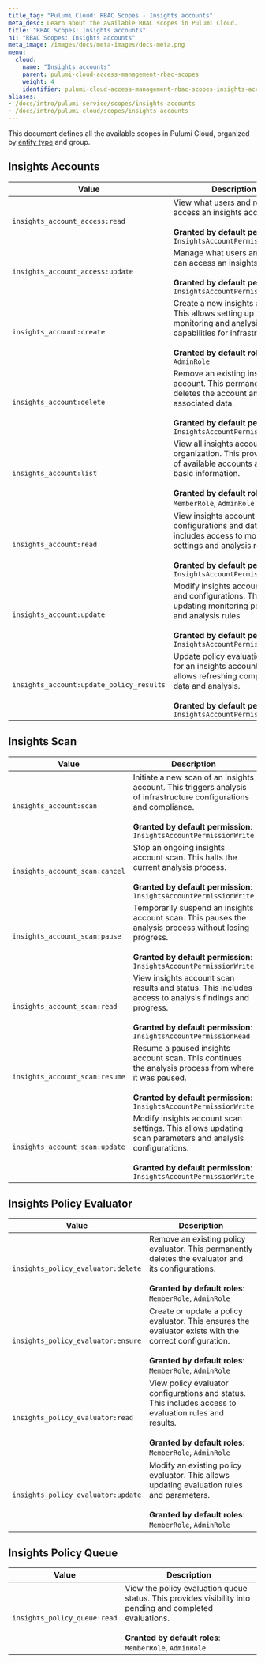 ```yaml
---
title_tag: "Pulumi Cloud: RBAC Scopes - Insights accounts"
meta_desc: Learn about the available RBAC scopes in Pulumi Cloud.
title: "RBAC Scopes: Insights accounts"
h1: "RBAC Scopes: Insights accounts"
meta_image: /images/docs/meta-images/docs-meta.png
menu:
  cloud:
    name: "Insights accounts"
    parent: pulumi-cloud-access-management-rbac-scopes
    weight: 4
    identifier: pulumi-cloud-access-management-rbac-scopes-insights-accounts
aliases:
- /docs/intro/pulumi-service/scopes/insights-accounts
- /docs/intro/pulumi-cloud/scopes/insights-accounts
---
```


This document defines all the available scopes in Pulumi Cloud, organized by [entity type](../../permissions#entity-types) and group.

## Insights Accounts

| Value | Description |
|-------|-------------|
| `insights_account_access:read` | View what users and roles can access an insights account.<br><br>**Granted by default permission**: `InsightsAccountPermissionRead` |
| `insights_account_access:update` | Manage what users and roles can access an insights account.<br><br>**Granted by default permission**: `InsightsAccountPermissionRead` |
| `insights_account:create` | Create a new insights account. This allows setting up monitoring and analysis capabilities for infrastructure.<br><br>**Granted by default roles**: `AdminRole` |
| `insights_account:delete` | Remove an existing insights account. This permanently deletes the account and its associated data.<br><br>**Granted by default permission**: `InsightsAccountPermissionWrite` |
| `insights_account:list` | View all insights accounts in the organization. This provides a list of available accounts and their basic information.<br><br>**Granted by default roles**: `MemberRole`, `AdminRole` |
| `insights_account:read` | View insights account configurations and data. This includes access to monitoring settings and analysis results.<br><br>**Granted by default permission**: `InsightsAccountPermissionRead` |
| `insights_account:update` | Modify insights account settings and configurations. This allows updating monitoring parameters and analysis rules.<br><br>**Granted by default permission**: `InsightsAccountPermissionWrite` |
| `insights_account:update_policy_results` | Update policy evaluation results for an insights account. This allows refreshing compliance data and analysis.<br><br>**Granted by default permission**: `InsightsAccountPermissionWrite` |

## Insights Scan

| Value | Description |
|-------|-------------|
| `insights_account:scan` | Initiate a new scan of an insights account. This triggers analysis of infrastructure configurations and compliance.<br><br>**Granted by default permission**: `InsightsAccountPermissionWrite` |
| `insights_account_scan:cancel` | Stop an ongoing insights account scan. This halts the current analysis process.<br><br>**Granted by default permission**: `InsightsAccountPermissionWrite` |
| `insights_account_scan:pause` | Temporarily suspend an insights account scan. This pauses the analysis process without losing progress.<br><br>**Granted by default permission**: `InsightsAccountPermissionWrite` |
| `insights_account_scan:read` | View insights account scan results and status. This includes access to analysis findings and progress.<br><br>**Granted by default permission**: `InsightsAccountPermissionRead` |
| `insights_account_scan:resume` | Resume a paused insights account scan. This continues the analysis process from where it was paused.<br><br>**Granted by default permission**: `InsightsAccountPermissionWrite` |
| `insights_account_scan:update` | Modify insights account scan settings. This allows updating scan parameters and analysis configurations.<br><br>**Granted by default permission**: `InsightsAccountPermissionWrite` |

## Insights Policy Evaluator

| Value | Description |
|-------|-------------|
| `insights_policy_evaluator:delete` | Remove an existing policy evaluator. This permanently deletes the evaluator and its configurations.<br><br>**Granted by default roles**: `MemberRole`, `AdminRole` |
| `insights_policy_evaluator:ensure` | Create or update a policy evaluator. This ensures the evaluator exists with the correct configuration.<br><br>**Granted by default roles**: `MemberRole`, `AdminRole` |
| `insights_policy_evaluator:read` | View policy evaluator configurations and status. This includes access to evaluation rules and results.<br><br>**Granted by default roles**: `MemberRole`, `AdminRole` |
| `insights_policy_evaluator:update` | Modify an existing policy evaluator. This allows updating evaluation rules and parameters.<br><br>**Granted by default roles**: `MemberRole`, `AdminRole` |

## Insights Policy Queue

| Value | Description |
|-------|-------------|
| `insights_policy_queue:read` | View the policy evaluation queue status. This provides visibility into pending and completed evaluations.<br><br>**Granted by default roles**: `MemberRole`, `AdminRole` |
